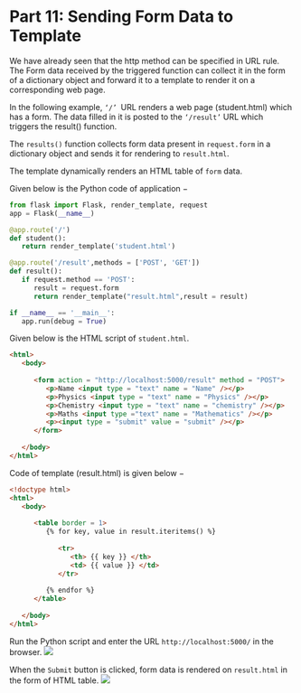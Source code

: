 # Part 11: Sending Form Data to Template

We have already seen that the http method can be specified in URL rule. The Form data received by the triggered function can collect it in the form of a dictionary object and forward it to a template to render it on a corresponding web page.

In the following example, `‘/’ `URL renders a web page (student.html) which has a form. The data filled in it is posted to the `‘/result’` URL which triggers the result() function.

The `results()` function collects form data present in `request.form` in a dictionary object and sends it for rendering to `result.html`.

The template dynamically renders an HTML table of `form` data.

Given below is the Python code of application −

```python
from flask import Flask, render_template, request
app = Flask(__name__)

@app.route('/')
def student():
   return render_template('student.html')

@app.route('/result',methods = ['POST', 'GET'])
def result():
   if request.method == 'POST':
      result = request.form
      return render_template("result.html",result = result)

if __name__ == '__main__':
   app.run(debug = True)
```

Given below is the HTML script of `student.html`.
```html
<html>
   <body>
   
      <form action = "http://localhost:5000/result" method = "POST">
         <p>Name <input type = "text" name = "Name" /></p>
         <p>Physics <input type = "text" name = "Physics" /></p>
         <p>Chemistry <input type = "text" name = "chemistry" /></p>
         <p>Maths <input type ="text" name = "Mathematics" /></p>
         <p><input type = "submit" value = "submit" /></p>
      </form>
      
   </body>
</html>
```
Code of template (result.html) is given below −
```html
<!doctype html>
<html>
   <body>
   
      <table border = 1>
         {% for key, value in result.iteritems() %}
         
            <tr>
               <th> {{ key }} </th>
               <td> {{ value }} </td>
            </tr>
            
         {% endfor %}
      </table>
      
   </body>
</html>
```
Run the Python script and enter the URL `http://localhost:5000/` in the browser. 
<img src="https://www.tutorialspoint.com/flask/images/submit_marks.jpg">

When the `Submit` button is clicked, form data is rendered on `result.html` in the form of HTML table.
<img src="https://www.tutorialspoint.com/flask/images/marks_table.jpg">
